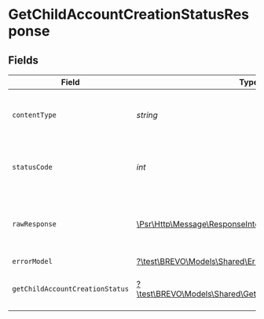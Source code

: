 # GetChildAccountCreationStatusResponse


## Fields

| Field                                                                                                            | Type                                                                                                             | Required                                                                                                         | Description                                                                                                      |
| ---------------------------------------------------------------------------------------------------------------- | ---------------------------------------------------------------------------------------------------------------- | ---------------------------------------------------------------------------------------------------------------- | ---------------------------------------------------------------------------------------------------------------- |
| `contentType`                                                                                                    | *string*                                                                                                         | :heavy_check_mark:                                                                                               | HTTP response content type for this operation                                                                    |
| `statusCode`                                                                                                     | *int*                                                                                                            | :heavy_check_mark:                                                                                               | HTTP response status code for this operation                                                                     |
| `rawResponse`                                                                                                    | [\Psr\Http\Message\ResponseInterface](https://www.php-fig.org/psr/psr-7/#33-psrhttpmessageresponseinterface)     | :heavy_check_mark:                                                                                               | Raw HTTP response; suitable for custom response parsing                                                          |
| `errorModel`                                                                                                     | [?\test\BREVO\Models\Shared\ErrorModel](../../Models/Shared/ErrorModel.md)                                       | :heavy_minus_sign:                                                                                               | bad request                                                                                                      |
| `getChildAccountCreationStatus`                                                                                  | [?\test\BREVO\Models\Shared\GetChildAccountCreationStatus](../../Models/Shared/GetChildAccountCreationStatus.md) | :heavy_minus_sign:                                                                                               | status of reseller's child account                                                                               |